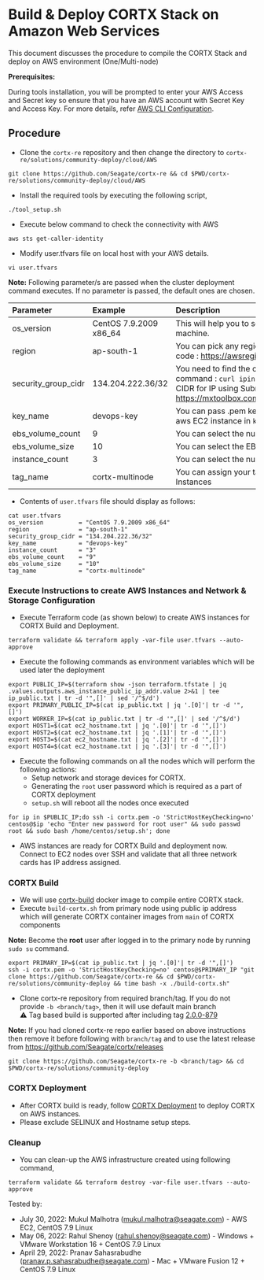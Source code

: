 # Build & Deploy CORTX Stack on Amazon Web Services 

This document discusses the procedure to compile the CORTX Stack and deploy on AWS environment (One/Multi-node)

**Prerequisites:**

During tools installation, you will be prompted to enter your AWS Access and Secret key so ensure that you have an AWS account with Secret Key and Access Key. For more details, refer [AWS CLI Configuration](https://docs.aws.amazon.com/cli/latest/userguide/cli-configure-quickstart.html#cli-configure-quickstart-config).

## Procedure
- Clone the `cortx-re` repository and then change the directory to `cortx-re/solutions/community-deploy/cloud/AWS`
```
git clone https://github.com/Seagate/cortx-re && cd $PWD/cortx-re/solutions/community-deploy/cloud/AWS
```
- Install the required tools by executing the following script,
```
./tool_setup.sh
```
- Execute below command to check the connectivity with AWS
```
aws sts get-caller-identity
```
- Modify user.tfvars file on local host with your AWS details.
```
vi user.tfvars
```
**Note:**
Following parameter/s are passed when the cluster deployment command executes. If no parameter is passed, the default ones are chosen.

| Parameter     | Example     | Description     |
| :------------- | :----------- | :---------|
| os_version      | CentOS 7.9.2009 x86_64  | This will help you to select the ami of EC2 machine. |
| region | ap-south-1 | You can pick any region from this region code : https://awsregion.info/  |
| security_group_cidr | 134.204.222.36/32  | You need to find the own Public IP using this command : `curl ipinfo.io/ip`. Also calculate CIDR for IP using Subnet Calculator from https://mxtoolbox.com/subnetcalculator.aspx |
| key_name | devops-key | You can pass .pem key file name to login to aws EC2 instance in `key_name`. |
| ebs_volume_count | 9 |  You can select the number of EBS volumes |
| ebs_volume_size | 10 |  You can select the EBS volume size |
| instance_count | 3  | You can select the number of EC2 instances |
| tag_name | cortx-multinode | You can assign your tag name to the EC2 Instances |

- Contents of `user.tfvars` file should display as follows:
```
cat user.tfvars
os_version          = "CentOS 7.9.2009 x86_64"
region              = "ap-south-1"
security_group_cidr = "134.204.222.36/32"
key_name            = "devops-key"
instance_count      = "3"
ebs_volume_count    = "9"
ebs_volume_size     = "10"
tag_name            = "cortx-multinode"
```

### Execute Instructions to create AWS Instances and Network & Storage Configuration
- Execute Terraform code (as shown below) to create AWS instances for CORTX Build and Deployment.
```
terraform validate && terraform apply -var-file user.tfvars --auto-approve
```
- Execute the following commands as environment variables which will be used later the deployment
```
export PUBLIC_IP=$(terraform show -json terraform.tfstate | jq .values.outputs.aws_instance_public_ip_addr.value 2>&1 | tee ip_public.txt | tr -d '",[]' | sed '/^$/d')
export PRIMARY_PUBLIC_IP=$(cat ip_public.txt | jq '.[0]'| tr -d '",[]')
export WORKER_IP=$(cat ip_public.txt | tr -d '",[]' | sed '/^$/d')
export HOST1=$(cat ec2_hostname.txt | jq '.[0]'| tr -d '",[]')
export HOST2=$(cat ec2_hostname.txt | jq '.[1]'| tr -d '",[]')
export HOST3=$(cat ec2_hostname.txt | jq '.[2]'| tr -d '",[]')
export HOST4=$(cat ec2_hostname.txt | jq '.[3]'| tr -d '",[]')
```
- Execute the following commands on all the nodes which will perform the following actions:
  - Setup network and storage devices for CORTX.
  - Generating the `root` user password which is required as a part of CORTX deployment
  - `setup.sh` will reboot all the nodes once executed
```
for ip in $PUBLIC_IP;do ssh -i cortx.pem -o 'StrictHostKeyChecking=no' centos@$ip 'echo "Enter new password for root user" && sudo passwd root && sudo bash /home/centos/setup.sh'; done
```
- AWS instances are ready for CORTX Build and deployment now. Connect to EC2 nodes over SSH and validate that all three network cards has IP address assigned.

### CORTX Build
- We will use [cortx-build](https://github.com/Seagate/cortx/pkgs/container/cortx-build) docker image to compile entire CORTX stack.
- Execute `build-cortx.sh` from primary node using public ip address which will generate CORTX container images from `main` of CORTX components

**Note:** Become the **root** user after logged in to the primary node by running `sudo su` command.
```
export PRIMARY_IP=$(cat ip_public.txt | jq '.[0]'| tr -d '",[]')
ssh -i cortx.pem -o 'StrictHostKeyChecking=no' centos@$PRIMARY_IP "git clone https://github.com/Seagate/cortx-re && cd $PWD/cortx-re/solutions/community-deploy && time bash -x ./build-cortx.sh"
```
- Clone cortx-re repository from required branch/tag. If you do not provide `-b <branch/tag>`, then it will use default main branch    
  :warning: Tag based build is supported after including tag [2.0.0-879](https://github.com/Seagate/cortx-re/releases/tag/2.0.0-879)
  
**Note:** If you had cloned cortx-re repo earlier based on above instructions then remove it before following with `branch/tag` and to use the latest release from https://github.com/Seagate/cortx/releases
```
git clone https://github.com/Seagate/cortx-re -b <branch/tag> && cd $PWD/cortx-re/solutions/community-deploy
```

### CORTX Deployment
- After CORTX build is ready, follow [CORTX Deployment](https://github.com/Seagate/cortx-re/blob/main/solutions/community-deploy/CORTX-Deployment.md) to deploy CORTX on AWS instances.   
- Please exclude SELINUX and Hostname setup steps.

### Cleanup
- You can clean-up the AWS infrastructure created using following command,
```
terraform validate && terraform destroy -var-file user.tfvars --auto-approve
```

Tested by:

* July 30, 2022: Mukul Malhotra (mukul.malhotra@seagate.com) - AWS EC2, CentOS 7.9 Linux
* May 06, 2022: Rahul Shenoy (rahul.shenoy@seagate.com) - Windows + VMware Workstation 16 + CentOS 7.9 Linux
* April 29, 2022: Pranav Sahasrabudhe (pranav.p.sahasrabudhe@seagate.com) - Mac + VMware Fusion 12 + CentOS 7.9 Linux
